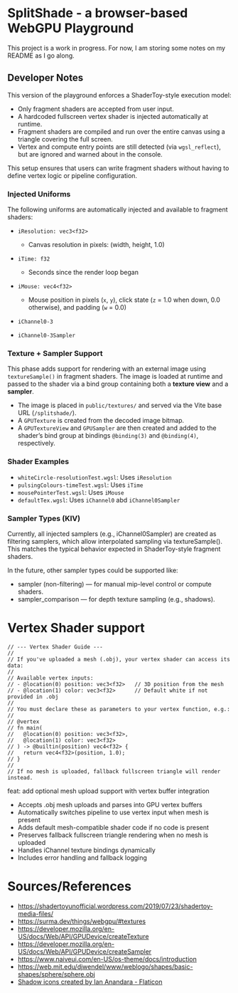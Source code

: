 # SplitShade - a browser-based WebGPU Playground

This project is a work in progress. For now, I am storing some notes on my README as I go along.

## Developer Notes

This version of the playground enforces a ShaderToy-style execution model:
- Only fragment shaders are accepted from user input.
- A hardcoded fullscreen vertex shader is injected automatically at runtime.
- Fragment shaders are compiled and run over the entire canvas using a triangle covering the full screen.
- Vertex and compute entry points are still detected (via `wgsl_reflect`), but are ignored and warned about in the console.

This setup ensures that users can write fragment shaders without having to define vertex logic or pipeline configuration.

### Injected Uniforms

The following uniforms are automatically injected and available to fragment shaders:

- `iResolution: vec3<f32>`  
  - Canvas resolution in pixels: (width, height, 1.0)

- `iTime: f32`  
  - Seconds since the render loop began

- `iMouse: vec4<f32>`  
  - Mouse position in pixels (`x`, `y`), click state (`z` = 1.0 when down, 0.0 otherwise), and padding (`w` = 0.0)

- `iChannel0-3`
- `iChannel0-3Sampler`

### Texture + Sampler Support

This phase adds support for rendering with an external image using `textureSample()` in fragment shaders. The image is loaded at runtime and passed to the shader via a bind group containing both a **texture view** and a **sampler**.

- The image is placed in `public/textures/` and served via the Vite base URL (`/splitshade/`).
- A `GPUTexture` is created from the decoded image bitmap.
- A `GPUTextureView` and `GPUSampler` are then created and added to the shader’s bind group at bindings `@binding(3)` and `@binding(4)`, respectively.

### Shader Examples

- `whiteCircle-resolutionTest.wgsl`: Uses `iResolution`
- `pulsingColours-timeTest.wgsl`: Uses `iTime`
- `mousePointerTest.wgsl`: Uses `iMouse`
- `defaultTex.wgsl`: Uses `iChannel0` abd `iChannel0Sampler`

### Sampler Types (KIV)

Currently, all injected samplers (e.g., iChannel0Sampler) are created as filtering samplers, which allow interpolated sampling via textureSample(). This matches the typical behavior expected in ShaderToy-style fragment shaders.

In the future, other sampler types could be supported like:
- sampler (non-filtering) — for manual mip-level control or compute shaders.
- sampler_comparison — for depth texture sampling (e.g., shadows).

# Vertex Shader support

```
// --- Vertex Shader Guide ---
//
// If you've uploaded a mesh (.obj), your vertex shader can access its data:
//
// Available vertex inputs:
// - @location(0) position: vec3<f32>   // 3D position from the mesh
// - @location(1) color: vec3<f32>      // Default white if not provided in .obj
//
// You must declare these as parameters to your vertex function, e.g.:
//
// @vertex
// fn main(
//   @location(0) position: vec3<f32>,
//   @location(1) color: vec3<f32>
// ) -> @builtin(position) vec4<f32> {
//   return vec4<f32>(position, 1.0);
// }
//
// If no mesh is uploaded, fallback fullscreen triangle will render instead.
```

feat: add optional mesh upload support with vertex buffer integration
- Accepts .obj mesh uploads and parses into GPU vertex buffers
- Automatically switches pipeline to use vertex input when mesh is present
- Adds default mesh-compatible shader code if no code is present
- Preserves fallback fullscreen triangle rendering when no mesh is uploaded
- Handles iChannel texture bindings dynamically
- Includes error handling and fallback logging

# Sources/References

- https://shadertoyunofficial.wordpress.com/2019/07/23/shadertoy-media-files/
- https://surma.dev/things/webgpu/#textures
- https://developer.mozilla.org/en-US/docs/Web/API/GPUDevice/createTexture
- https://developer.mozilla.org/en-US/docs/Web/API/GPUDevice/createSampler
- https://www.naiveui.com/en-US/os-theme/docs/introduction
- https://web.mit.edu/djwendel/www/weblogo/shapes/basic-shapes/sphere/sphere.obj
- <a href="https://www.flaticon.com/free-icons/shadow" title="shadow icons">Shadow icons created by Ian Anandara - Flaticon</a>